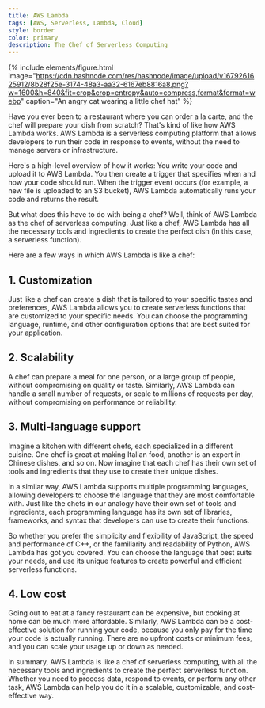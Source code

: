 ```yaml
---
title: AWS Lambda
tags: [AWS, Serverless, Lambda, Cloud]
style: border
color: primary
description: The Chef of Serverless Computing
---
```


{% include elements/figure.html image="https://cdn.hashnode.com/res/hashnode/image/upload/v1679261625912/8b28f25e-3174-48a3-aa32-6167eb8816a8.png?w=1600&h=840&fit=crop&crop=entropy&auto=compress,format&format=webp" caption="An angry cat wearing a little chef hat" %}

Have you ever been to a restaurant where you can order a la carte, and the chef will prepare your dish from scratch? That's kind of like how AWS Lambda works. AWS Lambda is a serverless computing platform that allows developers to run their code in response to events, without the need to manage servers or infrastructure.

Here's a high-level overview of how it works: You write your code and upload it to AWS Lambda. You then create a trigger that specifies when and how your code should run. When the trigger event occurs (for example, a new file is uploaded to an S3 bucket), AWS Lambda automatically runs your code and returns the result.

But what does this have to do with being a chef? Well, think of AWS Lambda as the chef of serverless computing. Just like a chef, AWS Lambda has all the necessary tools and ingredients to create the perfect dish (in this case, a serverless function).

Here are a few ways in which AWS Lambda is like a chef:

## 1\. Customization

Just like a chef can create a dish that is tailored to your specific tastes and preferences, AWS Lambda allows you to create serverless functions that are customized to your specific needs. You can choose the programming language, runtime, and other configuration options that are best suited for your application.

## 2\. Scalability

A chef can prepare a meal for one person, or a large group of people, without compromising on quality or taste. Similarly, AWS Lambda can handle a small number of requests, or scale to millions of requests per day, without compromising on performance or reliability.

## 3\. Multi-language support

Imagine a kitchen with different chefs, each specialized in a different cuisine. One chef is great at making Italian food, another is an expert in Chinese dishes, and so on. Now imagine that each chef has their own set of tools and ingredients that they use to create their unique dishes.

In a similar way, AWS Lambda supports multiple programming languages, allowing developers to choose the language that they are most comfortable with. Just like the chefs in our analogy have their own set of tools and ingredients, each programming language has its own set of libraries, frameworks, and syntax that developers can use to create their functions.

So whether you prefer the simplicity and flexibility of JavaScript, the speed and performance of C++, or the familiarity and readability of Python, AWS Lambda has got you covered. You can choose the language that best suits your needs, and use its unique features to create powerful and efficient serverless functions.

## 4\. Low cost

Going out to eat at a fancy restaurant can be expensive, but cooking at home can be much more affordable. Similarly, AWS Lambda can be a cost-effective solution for running your code, because you only pay for the time your code is actually running. There are no upfront costs or minimum fees, and you can scale your usage up or down as needed.

In summary, AWS Lambda is like a chef of serverless computing, with all the necessary tools and ingredients to create the perfect serverless function. Whether you need to process data, respond to events, or perform any other task, AWS Lambda can help you do it in a scalable, customizable, and cost-effective way.